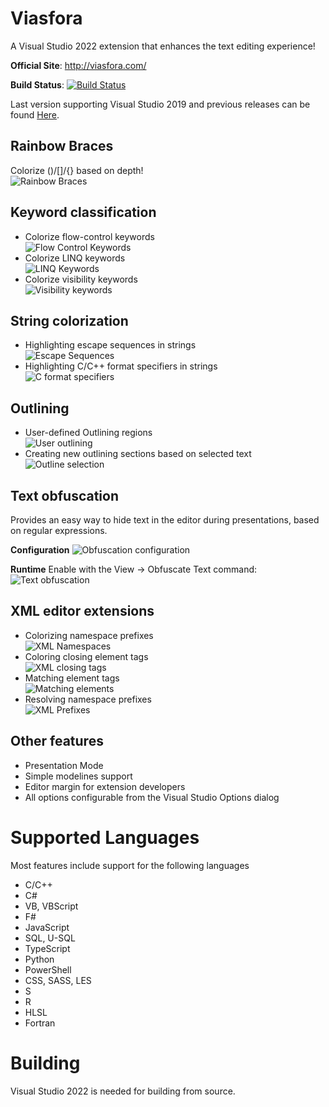 # Viasfora

A Visual Studio 2022 extension that enhances the
text editing experience!

__Official Site__: http://viasfora.com/

__Build Status__: [![Build Status](https://ci.appveyor.com/api/projects/status/u1mpx5mqkd0k39ao)](https://ci.appveyor.com/project/tomasr/viasfora/)

Last version supporting Visual Studio 2019 and previous releases can be found
[Here](https://github.com/tomasr/viasfora/releases/tag/v4.3).

## Rainbow Braces
Colorize ()/[]/{} based on depth!<br/>
![Rainbow Braces](http://viasfora.com/img/wiki/rainbow.png)

## Keyword classification
* Colorize flow-control keywords<br/>
![Flow Control Keywords](http://viasfora.com/img/wiki/text-flow-control.png)
* Colorize LINQ keywords<br/>
![LINQ Keywords](http://viasfora.com/img/wiki/text-linq.png)
* Colorize visibility keywords<br/>
![Visibility keywords](http://viasfora.com/img/wiki/text-visibility.png)

## String colorization
* Highlighting escape sequences in strings<br/>
![Escape Sequences](http://viasfora.com/img/wiki/text-escape.png)
* Highlighting C/C++ format specifiers in strings<br/>
![C format specifiers](http://viasfora.com/img/wiki/text-cspecs.png)

## Outlining
* User-defined Outlining regions<br/>
![User outlining](http://viasfora.com/img/wiki/add-outlining.png)
* Creating new outlining sections based on selected text<br/>
![Outline selection](http://viasfora.com/img/wiki/outline-selection.gif)

## Text obfuscation
Provides an easy way to hide text in the editor during presentations,
based on regular expressions.

__Configuration__
![Obfuscation configuration](http://viasfora.com/img/wiki/text-obfuscation-config.png)

__Runtime__
Enable with the View -> Obfuscate Text command:
![Text obfuscation](http://viasfora.com/img/wiki/text-obfuscation.png)

## XML editor extensions
* Colorizing namespace prefixes<br/>
![XML Namespaces](http://viasfora.com/img/wiki/xml-prefix.png)
* Coloring closing element tags<br/>
![XML closing tags](http://viasfora.com/img/wiki/xml-close.png)
* Matching element tags<br/>
![Matching elements](http://viasfora.com/img/wiki/xml-match.png)
* Resolving namespace prefixes<br/>
![XML Prefixes](http://viasfora.com/img/wiki/xml-ns-tooltip.png)

## Other features
* Presentation Mode
* Simple modelines support
* Editor margin for extension developers
* All options configurable from the Visual Studio Options dialog

# Supported Languages
Most features include support for the following languages
* C/C++
* C#
* VB, VBScript
* F#
* JavaScript
* SQL, U-SQL
* TypeScript
* Python
* PowerShell
* CSS, SASS, LES
* S
* R
* HLSL
* Fortran

# Building
Visual Studio 2022 is needed for building from source.